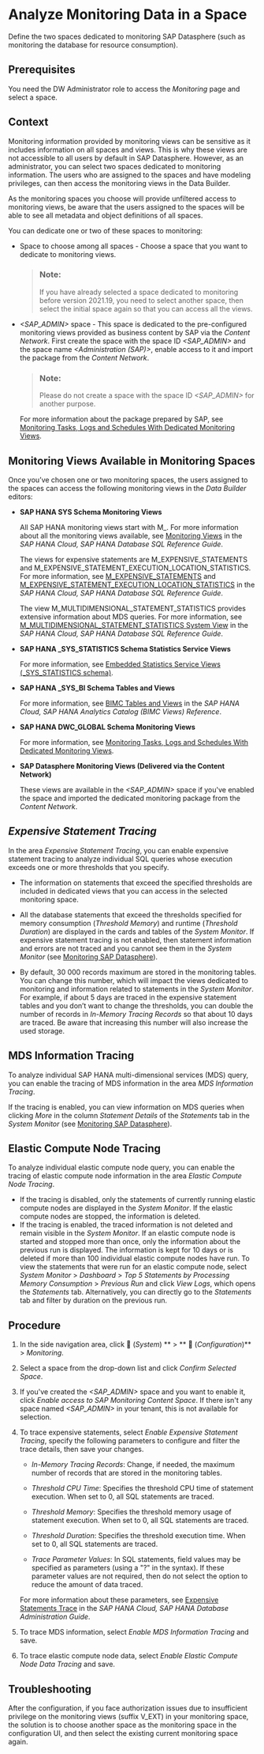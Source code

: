 <!-- loio9cd0691c44a74f2aa47b52f615f74433 -->

<link rel="stylesheet" type="text/css" href="../css/sap-icons.css"/>

# Analyze Monitoring Data in a Space

Define the two spaces dedicated to monitoring SAP Datasphere \(such as monitoring the database for resource consumption\).



<a name="loio9cd0691c44a74f2aa47b52f615f74433__section_ng5_gfb_xpb"/>

## Prerequisites

You need the DW Administrator role to access the *Monitoring* page and select a space.



<a name="loio9cd0691c44a74f2aa47b52f615f74433__section_txh_hfb_xpb"/>

## Context

Monitoring information provided by monitoring views can be sensitive as it includes information on all spaces and views. This is why these views are not accessible to all users by default in SAP Datasphere. However, as an administrator, you can select two spaces dedicated to monitoring information. The users who are assigned to the spaces and have modeling privileges, can then access the monitoring views in the Data Builder.

As the monitoring spaces you choose will provide unfiltered access to monitoring views, be aware that the users assigned to the spaces will be able to see all metadata and object definitions of all spaces.

You can dedicate one or two of these spaces to monitoring:

-   Space to choose among all spaces - Choose a space that you want to dedicate to monitoring views.

    > ### Note:  
    > If you have already selected a space dedicated to monitoring before version 2021.19, you need to select another space, then select the initial space again so that you can access all the views.

-   *<SAP\_ADMIN\>* space - This space is dedicated to the pre-configured monitoring views provided as business content by SAP via the *Content Network*. First create the space with the space ID *<SAP\_ADMIN\>* and the space name *<Administration \(SAP\)\>*, enable access to it and import the package from the *Content Network*.

    > ### Note:  
    > Please do not create a space with the space ID *<SAP\_ADMIN\>* for another purpose.

    For more information about the package prepared by SAP, see [Monitoring Tasks, Logs and Schedules With Dedicated Monitoring Views](monitoring-tasks-logs-and-schedules-with-dedicated-monitoring-views-4ab4509.md).




<a name="loio9cd0691c44a74f2aa47b52f615f74433__section_ukj_hfb_xpb"/>

## Monitoring Views Available in Monitoring Spaces

Once you’ve chosen one or two monitoring spaces, the users assigned to the spaces can access the following monitoring views in the *Data Builder* editors:

-   **SAP HANA SYS Schema Monitoring Views**

    All SAP HANA monitoring views start with M\_. For more information about all the monitoring views available, see [Monitoring Views](https://help.sap.com/viewer/c1d3f60099654ecfb3fe36ac93c121bb/latest/en-US/d3c10d23e8334a35afa8d9bdbc102366.html) in the *SAP HANA Cloud, SAP HANA Database SQL Reference Guide*.

    The views for expensive statements are M\_EXPENSIVE\_STATEMENTS and M\_EXPENSIVE\_STATEMENT\_EXECUTION\_LOCATION\_STATISTICS. For more information, see [M\_EXPENSIVE\_STATEMENTS](https://help.sap.com/viewer/c1d3f60099654ecfb3fe36ac93c121bb/latest/en-US/20af736e751910148162e2ab1982f035.html) and [M\_EXPENSIVE\_STATEMENT\_EXECUTION\_LOCATION\_STATISTICS](https://help.sap.com/viewer/c1d3f60099654ecfb3fe36ac93c121bb/latest/en-US/80c32e9dc5b742efa254adfe164102dc.html) in the *SAP HANA Cloud, SAP HANA Database SQL Reference Guide*.

    The view M\_MULTIDIMENSIONAL\_STATEMENT\_STATISTICS provides extensive information about MDS queries. For more information, see [M\_MULTIDIMENSIONAL\_STATEMENT\_STATISTICS System View](https://help.sap.com/viewer/c1d3f60099654ecfb3fe36ac93c121bb/latest/en-US/5b04f05f501f4f91aea202f1394cfddc.html) in the *SAP HANA Cloud, SAP HANA Database SQL Reference Guide*.

-   **SAP HANA \_SYS\_STATISTICS Schema Statistics Service Views**

    For more information, see [Embedded Statistics Service Views \(\_SYS\_STATISTICS schema\)](https://help.sap.com/viewer/323c57a017234d47a0e7da3e22345822/latest/en-US/d234eedbd29510148efbf332391de7fd.html).

-   **SAP HANA \_SYS\_BI Schema Tables and Views**

    For more information, see [BIMC Tables and Views](https://help.sap.com/docs/hana-cloud-database/sap-hana-cloud-sap-hana-analytics-catalog-bimc-views-reference/bimc-tables-and-views) in the *SAP HANA Cloud, SAP HANA Analytics Catalog \(BIMC Views\) Reference*.

-   **SAP HANA DWC\_GLOBAL Schema Monitoring Views**

    For more information, see [Monitoring Tasks, Logs and Schedules With Dedicated Monitoring Views](monitoring-tasks-logs-and-schedules-with-dedicated-monitoring-views-4ab4509.md).

-   **SAP Datasphere Monitoring Views \(Delivered via the Content Network\)**

    These views are available in the *<SAP\_ADMIN\>* space if you've enabled the space and imported the dedicated monitoring package from the *Content Network*.




<a name="loio9cd0691c44a74f2aa47b52f615f74433__section_b5f_scz_b5b"/>

## *Expensive Statement Tracing*

In the area *Expensive Statement Tracing*, you can enable expensive statement tracing to analyze individual SQL queries whose execution exceeds one or more thresholds that you specify.

-   The information on statements that exceed the specified thresholds are included in dedicated views that you can access in the selected monitoring space.

-   All the database statements that exceed the thresholds specified for memory consumption \(*Threshold Memory*\) and runtime \(*Threshold Duration*\) are displayed in the cards and tables of the *System Monitor*. If expensive statement tracing is not enabled, then statement information and errors are not traced and you cannot see them in the *System Monitor* \(see [Monitoring SAP Datasphere](monitoring-sap-datasphere-28910cd.md)\).

-   By default, 30 000 records maximum are stored in the monitoring tables. You can change this number, which will impact the views dedicated to monitoring and information related to statements in the *System Monitor*. For example, if about 5 days are traced in the expensive statement tables and you don’t want to change the thresholds, you can double the number of records in *In-Memory Tracing Records* so that about 10 days are traced. Be aware that increasing this number will also increase the used storage.




<a name="loio9cd0691c44a74f2aa47b52f615f74433__section_adv_gcj_gxb"/>

## MDS Information Tracing

To analyze individual SAP HANA multi-dimensional services \(MDS\) query, you can enable the tracing of MDS information in the area *MDS Information Tracing*.

If the tracing is enabled, you can view information on MDS queries when clicking *More* in the column *Statement Details* of the *Statements* tab in the *System Monitor* \(see [Monitoring SAP Datasphere](monitoring-sap-datasphere-28910cd.md)\).



<a name="loio9cd0691c44a74f2aa47b52f615f74433__section_nzd_rhs_5zb"/>

## Elastic Compute Node Tracing

To analyze individual elastic compute node query, you can enable the tracing of elastic compute node information in the area *Elastic Compute Node Tracing*.

-   If the tracing is disabled, only the statements of currently running elastic compute nodes are displayed in the *System Monitor*. If the elastic compute nodes are stopped, the information is deleted.
-   If the tracing is enabled, the traced information is not deleted and remain visible in the *System Monitor*. If an elastic compute node is started and stopped more than once, only the information about the previous run is displayed. The information is kept for 10 days or is deleted if more than 100 individual elastic compute nodes have run. To view the statements that were run for an elastic compute node, select *System Monitor* \> *Dashboard* \> *Top 5 Statements by Processing Memory Consumption* \> *Previous Run* and click *View Logs*, which opens the *Statements* tab. Alternatively, you can directly go to the *Statements* tab and filter by duration on the previous run.



<a name="loio9cd0691c44a74f2aa47b52f615f74433__section_jt3_hfb_xpb"/>

## Procedure

1.  In the side navigation area, click <span class="FPA-icons-V3"></span> \(*System*\) ** \> ** :wrench: \(*Configuration*\)** \> *Monitoring*.
2.  Select a space from the drop-down list and click *Confirm Selected Space*.
3.  If you've created the *<SAP\_ADMIN\>* space and you want to enable it, click *Enable access to SAP Monitoring Content Space*. If there isn't any space named *<SAP\_ADMIN\>* in your tenant, this is not available for selection.
4.  To trace expensive statements, select *Enable Expensive Statement Tracing*, specify the following parameters to configure and filter the trace details, then save your changes.

    -   *In-Memory Tracing Records*: Change, if needed, the maximum number of records that are stored in the monitoring tables.

    -   *Threshold CPU Time*: Specifies the threshold CPU time of statement execution. When set to 0, all SQL statements are traced.

    -   *Threshold Memory*: Specifies the threshold memory usage of statement execution. When set to 0, all SQL statements are traced.

    -   *Threshold Duration*: Specifies the threshold execution time. When set to 0, all SQL statements are traced.

    -   *Trace Parameter Values*: In SQL statements, field values may be specified as parameters \(using a "?" in the syntax\). If these parameter values are not required, then do not select the option to reduce the amount of data traced.


    For more information about these parameters, see [Expensive Statements Trace](https://help.sap.com/viewer/f9c5015e72e04fffa14d7d4f7267d897/latest/en-US/5faf04f17830464eacdb7938b383d2ab.html) in the *SAP HANA Cloud, SAP HANA Database Administration Guide*.

5.  To trace MDS information, select *Enable MDS Information Tracing* and save.
6.  To trace elastic compute node data, select *Enable Elastic Compute Node Data Tracing* and save.



<a name="loio9cd0691c44a74f2aa47b52f615f74433__section_qxx_z2n_yqb"/>

## Troubleshooting

After the configuration, if you face authorization issues due to insufficient privilege on the monitoring views \(suffix V\_EXT\) in your monitoring space, the solution is to choose another space as the monitoring space in the configuration UI, and then select the existing current monitoring space again.

